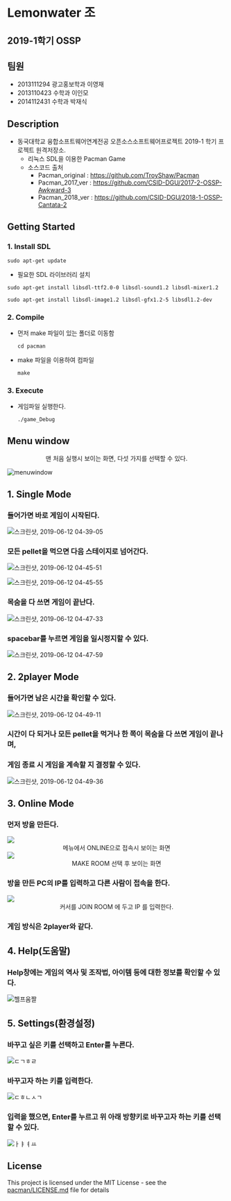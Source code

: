 # Lemonwater 조

## 2019-1학기 OSSP



## 팀원

- 2013111294 광고홍보학과 이영재
- 2013110423 수학과 이인모
- 2014112431 수학과 박재식



## Description

* 동국대학교 융합소프트웨어연계전공 오픈소스소프트웨어프로젝트 2019-1 학기 프로젝트 원격저장소.
  * 리눅스 SDL을 이용한 Pacman Game
  * 소스코드 출처
    * Pacman_original  : <https://github.com/TroyShaw/Pacman>  
    * Pacman_2017_ver : https://github.com/CSID-DGU/2017-2-OSSP-Awkward-3
    * Pacman_2018_ver : https://github.com/CSID-DGU/2018-1-OSSP-Cantata-2
    


## Getting Started

### 1. Install SDL

```
sudo apt-get update
```

* 필요한 SDL 라이브러리 설치

```
sudo apt-get install libsdl-ttf2.0-0 libsdl-sound1.2 libsdl-mixer1.2
```

```
sudo apt-get install libsdl-image1.2 libsdl-gfx1.2-5 libsdl1.2-dev
```

### 2. Compile

* 먼저 make 파일이 있는 폴더로 이동함
  ```ㅁㄴㅇㅁㅇ 
  cd pacman
  ```

* make 파일을 이용하여 컴파일

  ```
  make
  ```

### 3. Execute

* 게임파일 실행한다.

  ````
  ./game_Debug
  ````

## Menu window

<center>맨 처음 실행시 보이는 화면, 다섯 가지를 선택할 수 있다.</center>

![menuwindow](https://user-images.githubusercontent.com/46588549/59299598-fea33480-8cc7-11e9-8e6f-27c09e563d64.png)

## 1. Single Mode

### 들어가면 바로 게임이 시작된다.

![스크린샷, 2019-06-12 04-39-05](https://user-images.githubusercontent.com/46588549/59302344-bafff900-8cce-11e9-85fd-e7615ec702f0.png)

### 모든 pellet을 먹으면 다음 스테이지로 넘어간다.

![스크린샷, 2019-06-12 04-45-51](https://user-images.githubusercontent.com/46588549/59302366-cc490580-8cce-11e9-9dfd-9189a19d783d.png)

![스크린샷, 2019-06-12 04-45-55](https://user-images.githubusercontent.com/46588549/59302394-dec33f00-8cce-11e9-816c-ae6cd5aae134.png)

### 목숨을 다 쓰면 게임이 끝난다.

![스크린샷, 2019-06-12 04-47-33](https://user-images.githubusercontent.com/46588549/59302446-f3073c00-8cce-11e9-8fa1-dc09f8249846.png)

### spacebar를 누르면 게임을 일시정지할 수 있다.

![스크린샷, 2019-06-12 04-47-59](https://user-images.githubusercontent.com/46588549/59302466-fac6e080-8cce-11e9-9f3e-db880405d9f5.png)

## 2. 2player Mode

### 들어가면 남은 시간을 확인할 수 있다.

![스크린샷, 2019-06-12 04-49-11](https://user-images.githubusercontent.com/46588549/59302477-03b7b200-8ccf-11e9-9daf-7e70b411b0ac.png)

### 시간이 다 되거나 모든 pellet을 먹거나 한 쪽이 목숨을 다 쓰면 게임이 끝나며,

### 게임 종료 시 게임을 계속할 지 결정할 수 있다.

![스크린샷, 2019-06-12 04-49-36](https://user-images.githubusercontent.com/46588549/59302499-103c0a80-8ccf-11e9-924e-f54b5d104a42.png)

## 3. Online Mode

### 먼저 방을 만든다.

<img src="https://i.imgur.com/KIFCRXe.png">

<center>메뉴에서 ONLINE으로 접속시 보이는 화면</center>

<img src="https://i.imgur.com/q6efYLy.png">

<center>MAKE ROOM 선택 후 보이는 화면</center>

### 방을 만든 PC의 IP를 입력하고 다른 사람이 접속을 한다.

<img src="https://i.imgur.com/P9jAkpH.png">

<center>커서를 JOIN ROOM 에 두고 IP 를 입력한다. </center>

### 게임 방식은 2player와 같다.

## 4. Help(도움말)

### Help창에는 게임의 역사 및 조작법, 아이템 등에 대한 정보를 확인할 수 있다. </center>

![헬프움짤](https://user-images.githubusercontent.com/46588549/59303110-77a68a00-8cd0-11e9-83cd-f4f70ed47319.gif)

## 5. Settings(환경설정)

### 바꾸고 싶은 키를 선택하고 Enter를 누른다. </center>

![ㄷㄱㅎㄹ](https://user-images.githubusercontent.com/46588549/59302901-fe0e9c00-8ccf-11e9-98d4-697374f05d00.png)

### 바꾸고자 하는 키를 입력한다. </center>

![ㄷㅎㄴㅅㄱ](https://user-images.githubusercontent.com/46588549/59302916-05ce4080-8cd0-11e9-897a-18de42c634f8.png)

### 입력을 했으면, Enter를 누르고 위 아래 방향키로 바꾸고자 하는 키를 선택할 수 있다. </center>

![ㅏㅑㅕㅛ](https://user-images.githubusercontent.com/46588549/59302931-0cf54e80-8cd0-11e9-9a78-805a9324a8f6.png)

## License

This project is licensed under the MIT License - see the [pacman/LICENSE.md](/pacman/LICENSE) file for details
